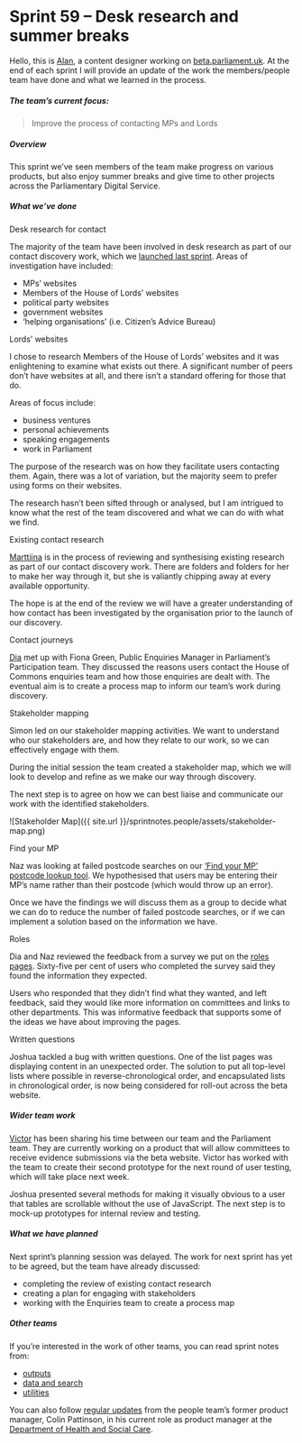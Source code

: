 # Sprint 59 – Desk research and summer breaks

Hello, this is [Alan](https://twitter.com/alanmayers), a content designer working on [beta.parliament.uk](https://beta.parliament.uk/). At the end of each sprint I will provide an update of the work the members/people team have done and what we learned in the process.

##### The team’s current focus:

> Improve the process of contacting MPs and Lords

##### Overview

This sprint we’ve seen members of the team make progress on various products, but also enjoy summer breaks and give time to other projects across the Parliamentary Digital Service.

##### What we’ve done

Desk research for contact

The majority of the team have been involved in desk research as part of our contact discovery work, which we [launched last sprint](https://ukparliament.github.io/sprintnotes.people/22/). Areas of investigation have included:

* MPs’ websites
* Members of the House of Lords’ websites
* political party websites
* government websites
* ‘helping organisations’ (i.e. Citizen’s Advice Bureau)

Lords’ websites

I chose to research Members of the House of Lords’ websites and it was enlightening to examine what exists out there. A significant number of peers don’t have websites at all, and there isn’t a standard offering for those that do.

Areas of focus include:

* business ventures
* personal achievements
* speaking engagements
* work in Parliament

The purpose of the research was on how they facilitate users contacting them. Again, there was a lot of variation, but the majority seem to prefer using forms on their websites.

The research hasn’t been sifted through or analysed, but I am intrigued to know what the rest of the team discovered and what we can do with what we find.

Existing contact research

[Marttiina](https://twitter.com/marttiinak) is in the process of reviewing and synthesising existing research as part of our contact discovery work. There are folders and folders for her to make her way through it, but she is valiantly chipping away at every available opportunity.

The hope is at the end of the review we will have a greater understanding of how contact has been investigated by the organisation prior to the launch of our discovery.

Contact journeys

[Dia](https://twitter.com/DN78) met up with Fiona Green, Public Enquiries Manager in Parliament’s Participation team. They discussed the reasons users contact the House of Commons enquiries team and how those enquiries are dealt with. The eventual aim is to create a process map to inform our team’s work during discovery.

Stakeholder mapping

Simon led on our stakeholder mapping activities. We want to understand who our stakeholders are, and how they relate to our work, so we can effectively engage with them.

During the initial session the team created a stakeholder map, which we will look to develop and refine as we make our way through discovery.

The next step is to agree on how we can best liaise and communicate our work with the identified stakeholders.

![Stakeholder Map]({{ site.url }}/sprintnotes.people/assets/stakeholder-map.png)

Find your MP

Naz was looking at failed postcode searches on our [‘Find your MP’ postcode lookup tool](https://beta.parliament.uk/mps). We hypothesised that users may be entering their MP’s name rather than their postcode (which would throw up an error).

Once we have the findings we will discuss them as a group to decide what we can do to reduce the number of failed postcode searches, or if we can implement a solution based on the information we have.

Roles

Dia and Naz reviewed the feedback from a survey we put on the [roles pages](https://beta.parliament.uk/people/43RHonMf/associations). Sixty-five per cent of users who completed the survey said they found the information they expected.

Users who responded that they didn’t find what they wanted, and left feedback, said they would like more information on committees and links to other departments. This was informative feedback that supports some of the ideas we have about improving the pages.

Written questions

Joshua tackled a bug with written questions. One of the list pages was displaying content in an unexpected order. The solution to put all top-level lists where possible in reverse-chronological order, and encapsulated lists in chronological order, is now being considered for roll-out across the beta website.

##### Wider team work

[Victor](https://twitter.com/_victorhwang) has been sharing his time between our team and the Parliament team. They are currently working on a product that will allow committees to receive evidence submissions via the beta website. Victor has worked with the team to create their second prototype for the next round of user testing, which will take place next week.

Joshua presented several methods for making it visually obvious to a user that tables are scrollable without the use of JavaScript. The next step is to mock-up prototypes for internal review and testing.

##### What we have planned

Next sprint’s planning session was delayed. The work for next sprint has yet to be agreed, but the team have already discussed:

* completing the review of existing contact research
* creating a plan for engaging with stakeholders
* working with the Enquiries team to create a process map

##### Other teams

If you’re interested in the work of other teams, you can read sprint notes from:

* [outputs](https://ukparliament.github.io/sprintnotes.outputs/)
* [data and search](https://ukparliament.github.io/weeknotes.data-search/)
* [utilities](https://medium.com/@gemmarogers1)

You can also follow [regular updates](https://colinpattinson.github.io/Updates/22/) from the people team’s former product manager, Colin Pattinson, in his current role as product manager at the [Department of Health and Social Care](https://www.gov.uk/government/organisations/department-of-health-and-social-care).
